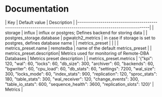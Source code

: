 # Documentation


| Key                       | Default value          | Description                                                  |
|-------------------------------------------------------------------------------------------------------------------|
| storage                   | influx                 | influx or postgres; Defines backend for storing data         |
| postgres_storage.database | pgwatch2_metrics       | in case if storage is set to postgres, defines database name |
| metrics_preset            |                        |                                                              |
| metrics_preset.name       | remotedba              | name of the default metrics_preset                           |
| metrics_preset.description| Metrics used for monitoring of Remote-DBA Databases | Metrics preset description      |
| metrics_preset.metrics    | '{"kpi": 120, "wal": 60, "locks": 60, "db_size": 300, "archiver": 60, "backends": 60, "bgwriter": 60, "cpu_load": 60, "db_stats": 60, "settings": 7200, "wal_size": 300, "locks_mode": 60, "index_stats": 900, "replication": 120, "sproc_stats": 180, "table_stats": 300, "wal_receiver": 120, "change_events": 300, "table_io_stats": 600, "sequence_health": 3600, "replication_slots": 120}' | Metrics |
